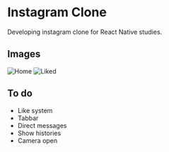 # Instagram Clone
Developing instagram clone for React Native studies.

## Images
![Home](https://user-images.githubusercontent.com/34070817/39961009-c247d5aa-5603-11e8-8472-b6fbc26e6fc1.png)
![Liked](https://user-images.githubusercontent.com/34070817/39961239-901c2fae-5608-11e8-8df5-5bf15daa49a1.png)

## To do
* Like system
* Tabbar
* Direct messages
* Show histories
* Camera open
